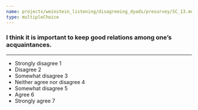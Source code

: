 ```yaml
---
name: projects/weinstein_listening/disagreeing_dyads/presurvey/SC_13.md
type: multipleChoice
---
```


### I think it is important to keep good relations among one’s acquaintances.

---

- Strongly disagree 1
- Disagree 2
- Somewhat disagree 3
- Neither agree nor disagree 4
- Somewhat disagree 5
- Agree 6
- Strongly agree 7
